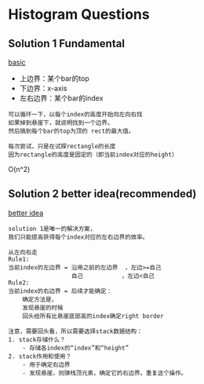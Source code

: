 # Histogram Questions

## Solution 1 Fundamental
[basic](LargestRectangleHistogram.java)
- 上边界：某个bar的top
- 下边界：x-axis
- 左右边界：某个bar的index

```
可以循环一下，以每个index的高度开始向左向右找
如果掉到悬崖下，就说明找到一个边界。
然后搞到每个bar的top为顶的 rect的最大值。

每次尝试，只是在试探rectangle的长度
因为rectangle的高度是固定的（即当前index对应的height）

```

O(n^2)

## Solution 2 better idea(recommended)
[better idea](LargestRectangleHistogram.java)
```
solution 1是唯一的解决方案，
我们只能提高获得每个index对应的左右边界的效率。

从左向右走
Rule1:
当前index的左边界 = 沿用之前的左边界  ，左边>=自己
                  自己           ，左边<自己
Rule2:                  
当前index的右边界 = 后续才能确定：
    确定方法是，
    发现悬崖的时候
    回头给所有比悬崖底部高的index确定right border
```
  
```
注意，需要回头看，所以需要选择stack数据结构：   
1. stack存储什么？
    - 存储各index的“index”和“height”
2. stack作用和使用？
    - 用于确定右边界
    - 发现悬崖，则弹栈顶元素，确定它的右边界。重复这个操作。
    
```
